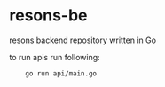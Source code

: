 # resons-be

resons backend repository written in Go

to run apis run following:

```shell
	go run api/main.go
```

